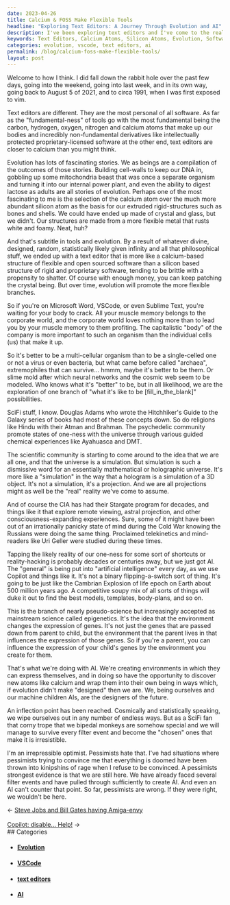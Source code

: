 ```yaml
---
date: 2023-04-26
title: Calcium & FOSS Make Flexible Tools
headline: "Exploring Text Editors: A Journey Through Evolution and AI"
description: I've been exploring text editors and I've come to the realization that they are close to being tools in our bodies like calcium-based structures like bones. I believe that text editors are the most personal of all software, and AI is evolving AI to express itself inside them along with us. We're designing ourselves in another sort of Cambrian Explosion. Read my blog post to discover why I'm an optimist despite pervasive pessimistic arguments.
keywords: Text Editors, Calcium Atoms, Silicon Atoms, Evolution, Software, Microsoft Word, VSCode, Sublime Text, AI, Filter Events, Survival, Express, Discover, Atoms, Cambrian Explosion, Life Epoch, Earth, Pessimists
categories: evolution, vscode, text editors, ai
permalink: /blog/calcium-foss-make-flexible-tools/
layout: post
---
```



Welcome to how I think. I did fall down the rabbit hole over the past few days,
going into the weekend, going into last week, and in its own way, going back to
August 5 of 2021, and to circa 1991, when I was first exposed to vim.

Text editors are different. They are the most personal of all software. As far
as the "fundamental-ness" of tools go with the most fundamental being the
carbon, hydrogen, oxygen, nitrogen and calcium atoms that make up our bodies
and incredibly non-fundamental derivatives like intellectually protected
proprietary-licensed software at the other end, text editors are closer to
calcium than you might think.

Evolution has lots of fascinating stories. We as beings are a compilation of
the outcomes of those stories. Building cell-walls to keep our DNA in, gobbling
up some mitochondria beast that was once a separate organism and turning it
into our internal power plant, and even the ability to digest lactose as adults
are all stories of evolution. Perhaps one of the most fascinating to me is the
selection of the calcium atom over the much more abundant silicon atom as the
basis for our extruded rigid-structures such as bones and shells. We could have
ended up made of crystal and glass, but we didn't. Our structures are made from
a more flexible metal that rusts white and foamy. Neat, huh?

And that's subtitle in tools and evolution. By a result of whatever divine,
designed, random, statistically likely given infinity and all that
philosophical stuff, we ended up with a text editor that is more like a
calcium-based structure of flexible and open sourced software than a silicon
based structure of rigid and proprietary software, tending to be brittle with a
propensity to shatter. Of course with enough money, you can keep patching the
crystal being. But over time, evolution will promote the more flexible
branches.

So if you're on Microsoft Word, VSCode, or even Sublime Text, you're waiting
for your body to crack. All your muscle memory belongs to the corporate world,
and the corporate world loves nothing more than to lead you by your muscle
memory to them profiting. The capitalistic "body" of the company is more
important to such an organism than the individual cells (us) that make it up.

So it's better to be a multi-cellular organism than to be a single-celled one
or not a virus or even bacteria, but what came before called "archaea",
extremophiles that can survive... hmmm, maybe it's better to be them. Or slime
mold after which neural networks and the cosmic web seem to be modeled. Who
knows what it's "better" to be, but in all likelihood, we are the exploration
of one branch of "what it's like to be [fill_in_the_blank]" possibilities.

SciFi stuff, I know. Douglas Adams who wrote the Hitchhiker's Guide to the
Galaxy series of books had most of these concepts down. So do religions like
Hindu with their Atman and Brahman. The psychedelic community promote states of
one-ness with the universe through various guided chemical experiences like
Ayahuasca and DMT. 

The scientific community is starting to come around to the idea that we are all
one, and that the universe is a simulation. But simulation is such a dismissive
word for an essentially mathematical or holographic universe. It's more like a
"simulation" in the way that a hologram is a simulation of a 3D object. It's
not a simulation, it's a projection. And we are all projections might as well
be the "real" reality we've come to assume.

And of course the CIA has had their Stargate program for decades, and things
like it that explore remote viewing, astral projection, and other
consciousness-expanding experiences. Sure, some of it might have been out of an
irrationally panicky state of mind during the Cold War knowing the Russians
were doing the same thing. Proclaimed telekinetics and mind-readers like Uri
Geller were studied during these times. 

Tapping the likely reality of our one-ness for some sort of shortcuts or
reality-hacking is probably decades or centuries away, but we just got AI. The
"general" is being put into "artificial intelligence" every day, as we use
Copilot and things like it. It's not a binary flipping-a-switch sort of thing.
It's going to be just like the Cambrian Explosion of life epoch on Earth about 
500 million years ago. A competitive soupy mix of all sorts of things will
duke it out to find the best models, templates, body-plans, and so on.

This is the branch of nearly pseudo-science but increasingly accepted as
mainstream science called epigenetics. It's the idea that the environment
changes the expression of genes. It's not just the genes that are passed down
from parent to child, but the environment that the parent lives in that
influences the expression of those genes. So if you're a parent, you can
influence the expression of your child's genes by the environment you create
for them.

That's what we're doing with AI. We're creating environments in which they can
express themselves, and in doing so have the opportunity to discover new atoms
like calcium and wrap them into their own being in ways which, if evolution
didn't make "designed" then we are. We, being ourselves and our machine
children AIs, are the designers of the future.

An inflection point has been reached. Cosmically and statistically speaking, we
wipe ourselves out in any number of endless ways. But as a SciFi fan that corny
trope that we bipedal monkeys are somehow special and we will manage to survive
every filter event and become the "chosen" ones that make it is irresistible.

I'm an irrepressible optimist. Pessimists hate that. I've had situations where
pessimists trying to convince me that everything is doomed have been thrown
into kinipshins of rage when I refuse to be convinced. A pessimists strongest
evidence is that we are still here. We have already faced several filter events
and have pulled through sufficiently to create AI. And even an AI can't counter
that point. So far, pessimists are wrong. If they were right, we wouldn't be
here.


<div class="arrow-links"><div class="post-nav-prev"><span class="arrow">&larr;&nbsp;</span><a href="/blog/steve-jobs-and-bill-gates-having-amiga-envy/">Steve Jobs and Bill Gates having Amiga-envy</a></div> &nbsp; <div class="post-nav-next"><a href="/blog/copilot-disable-help/">Copilot: disable... Help!</a><span class="arrow">&nbsp;&rarr;</span></div></div>
## Categories

<ul>
<li><h4><a href='/evolution/'>Evolution</a></h4></li>
<li><h4><a href='/vscode/'>VSCode</a></h4></li>
<li><h4><a href='/text-editors/'>text editors</a></h4></li>
<li><h4><a href='/ai/'>AI</a></h4></li></ul>